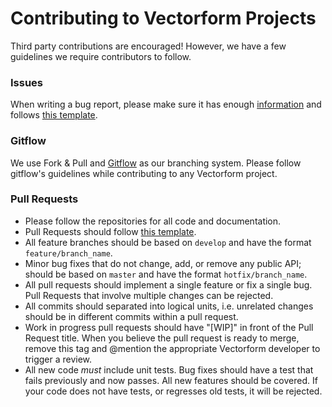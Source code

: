 # Contributing to Vectorform Projects
 
Third party contributions are encouraged! However, we have a few guidelines we require contributors to follow.
 
### Issues
When writing a bug report, please make sure it has enough <a href="http://yourbugreportneedsmore.info" target="_blank">information</a> and follows <a href="http://www.github.com/vectorform/Symbiote/.github/ISSUE_TEMPLATE.md" target="_blank">this template</a>.
 
 
### Gitflow
We use Fork & Pull and <a href="http://nvie.com/posts/a-successful-git-branching-model/">Gitflow</a> as our branching system. Please follow gitflow's guidelines while contributing to any Vectorform project.
 
 
### Pull Requests
* Please follow the repositories for all code and documentation.
* Pull Requests should follow <a href="http://www.github.com/vectorform/Symbiote/.github/PULL_REQUEST_TEMPLATE.md" target="_blank">this template</a>.
* All feature branches should be based on `develop` and have the format `feature/branch_name`.
* Minor bug fixes that do not change, add, or remove any public API; should be based on `master` and have the format `hotfix/branch_name`.
* All pull requests should implement a single feature or fix a single bug. Pull Requests that involve multiple changes can be rejected.
* All commits should separated into logical units, i.e. unrelated changes should be in different commits within a pull request.
* Work in progress pull requests should have "[WIP]" in front of the Pull Request title. When you believe the pull request is ready to merge, remove this tag and @mention the appropriate Vectorform developer to trigger a review.
* All new code *must* include unit tests. Bug fixes should have a test that fails previously and now passes. All new features should be covered. If your code does not have tests, or regresses old tests, it will be rejected.
